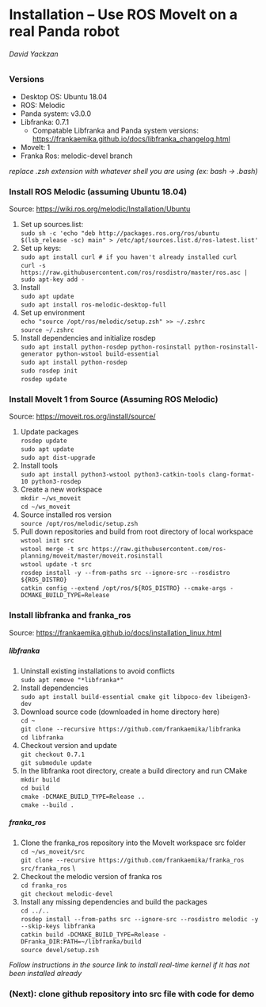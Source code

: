 # Installation – Use ROS MoveIt on a real Panda robot
###### David Yackzan

### Versions
  * Desktop OS: Ubuntu 18.04
  * ROS: Melodic
  * Panda system: v3.0.0
  * Libfranka: 0.7.1
    - Compatable Libfranka and Panda system versions: https://frankaemika.github.io/docs/libfranka_changelog.html
  * MoveIt: 1
  * Franka Ros: melodic-devel branch

*replace .zsh extension with whatever shell you are using (ex: bash $\rightarrow$ .bash)*

### Install ROS Melodic (assuming Ubuntu 18.04)
Source: https://wiki.ros.org/melodic/Installation/Ubuntu
1. Set up sources.list: \
`sudo sh -c 'echo "deb http://packages.ros.org/ros/ubuntu $(lsb_release -sc) main" > /etc/apt/sources.list.d/ros-latest.list'`
2. Set up keys: \
`sudo apt install curl # if you haven't already installed curl` \
`curl -s https://raw.githubusercontent.com/ros/rosdistro/master/ros.asc | sudo apt-key add -`
3. Install \
`sudo apt update` \
`sudo apt install ros-melodic-desktop-full`
4. Set up environment \
`echo "source /opt/ros/melodic/setup.zsh" >> ~/.zshrc` \
`source ~/.zshrc`
5. Install dependencies and initialize rosdep \
`sudo apt install python-rosdep python-rosinstall python-rosinstall-generator python-wstool build-essential` \
`sudo apt install python-rosdep` \
`sudo rosdep init` \
`rosdep update`

### Install MoveIt 1 from Source (Assuming ROS Melodic)
Source: https://moveit.ros.org/install/source/
1. Update packages \
`rosdep update` \
`sudo apt update` \
`sudo apt dist-upgrade`
2. Install tools \
`sudo apt install python3-wstool python3-catkin-tools clang-format-10 python3-rosdep`
3. Create a new workspace \
`mkdir ~/ws_moveit` \
`cd ~/ws_moveit`
4. Source installed ros version \
`source /opt/ros/melodic/setup.zsh`
5. Pull down repositories and build from root directory of local workspace \
`wstool init src` \
`wstool merge -t src https://raw.githubusercontent.com/ros-planning/moveit/master/moveit.rosinstall` \
`wstool update -t src` \
`rosdep install -y --from-paths src --ignore-src --rosdistro ${ROS_DISTRO}` \
`catkin config --extend /opt/ros/${ROS_DISTRO} --cmake-args -DCMAKE_BUILD_TYPE=Release`

### Install libfranka and franka_ros
Source: https://frankaemika.github.io/docs/installation_linux.html
##### libfranka
1. Uninstall existing installations to avoid conflicts \
`sudo apt remove "*libfranka*"`
2. Install dependencies \
`sudo apt install build-essential cmake git libpoco-dev libeigen3-dev`
3. Download source code (downloaded in home directory here) \
`cd ~` \
`git clone --recursive https://github.com/frankaemika/libfranka` \
`cd libfranka`
4. Checkout version and update \
`git checkout 0.7.1` \
`git submodule update`
5. In the libfranka root directory, create a build directory and run CMake \
`mkdir build` \
`cd build` \
`cmake -DCMAKE_BUILD_TYPE=Release ..` \
`cmake --build .`
##### franka_ros
1. Clone the franka_ros repository into the MoveIt workspace src folder \
`cd ~/ws_moveit/src` \
`git clone --recursive https://github.com/frankaemika/franka_ros src/franka_ros` \
2. Checkout the melodic version of franka ros \
`cd franka_ros` \
`git checkout melodic-devel`
3. Install any missing dependencies and build the packages \
`cd ../..` \
`rosdep install --from-paths src --ignore-src --rosdistro melodic -y --skip-keys libfranka` \
`catkin build -DCMAKE_BUILD_TYPE=Release -DFranka_DIR:PATH=~/libfranka/build`\
`source devel/setup.zsh`

*Follow instructions in the source link to install real-time kernel if it has not been installed already*

### (Next): clone github repository into src file with code for demo
